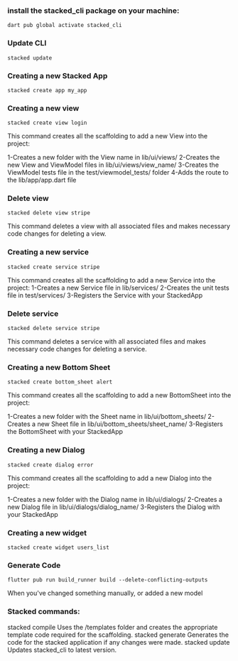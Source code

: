 ### install the stacked_cli package on your machine:
    dart pub global activate stacked_cli
### Update CLI
    stacked update

### Creating a new Stacked App
    stacked create app my_app

### Creating a new view
    stacked create view login
This command creates all the scaffolding to add a new View into the project:

1-Creates a new folder with the View name in lib/ui/views/
2-Creates the new View and ViewModel files in lib/ui/views/view_name/
3-Creates the ViewModel tests file in the test/viewmodel_tests/ folder
4-Adds the route to the lib/app/app.dart file

### Delete view
    stacked delete view stripe
This command deletes a view with all associated files and makes necessary code changes for deleting a view.

### Creating a new service
    stacked create service stripe
This command creates all the scaffolding to add a new Service into the project:
1-Creates a new Service file in lib/services/
2-Creates the unit tests file in test/services/
3-Registers the Service with your StackedApp

### Delete service
    stacked delete service stripe
This command deletes a service with all associated files and makes necessary code changes for deleting a service.

### Creating a new Bottom Sheet
    stacked create bottom_sheet alert
This command creates all the scaffolding to add a new BottomSheet into the project:

1-Creates a new folder with the Sheet name in lib/ui/bottom_sheets/
2-Creates a new Sheet file in lib/ui/bottom_sheets/sheet_name/
3-Registers the BottomSheet with your StackedApp
### Creating a new Dialog
    stacked create dialog error
This command creates all the scaffolding to add a new Dialog into the project:

1-Creates a new folder with the Dialog name in lib/ui/dialogs/
2-Creates a new Dialog file in lib/ui/dialogs/dialog_name/
3-Registers the Dialog with your StackedApp
### Creating a new widget
    stacked create widget users_list

### Generate Code
    flutter pub run build_runner build --delete-conflicting-outputs
When you've changed something manually, or added a new model


### Stacked commands:
 stacked compile    Uses the /templates folder and creates the appropriate template code required for the scaffolding.
 stacked generate   Generates the code for the stacked application if any changes were made.
 stacked update     Updates stacked_cli to latest version.

